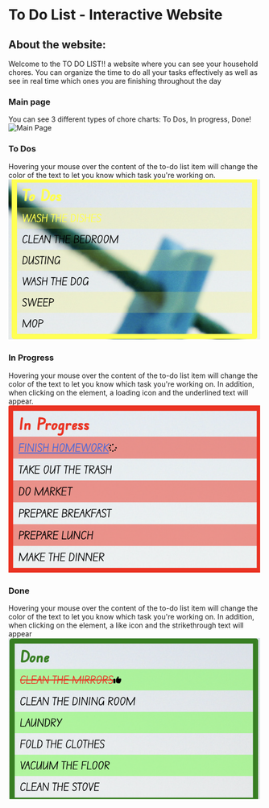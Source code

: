 # To Do List - Interactive Website

## About the website:
Welcome to the TO DO LIST!! a website where you can see your household chores. You can organize the time to do all your tasks effectively as well as see in real time which ones you are finishing throughout the day

### Main page
You can see 3 different types of chore charts: To Dos, In progress, Done!
<img src="images/main_page.png" alt="Main Page" width=500/>

### To Dos
Hovering your mouse over the content of the to-do list item will change the color of the text to let you know which task you're working on.
<img src="images/to_dos.png" alt="Main Page" width=500/>

### In Progress
Hovering your mouse over the content of the to-do list item will change the color of the text to let you know which task you're working on. In addition, when clicking on the element, a loading icon and the underlined text will appear.
<img src="images/in_progress.png" alt="Main Page" width=500/>

### Done
Hovering your mouse over the content of the to-do list item will change the color of the text to let you know which task you're working on. In addition, when clicking on the element, a like icon and the strikethrough text will appear
<img src="images/done.png" alt="Main Page" width=500/>







